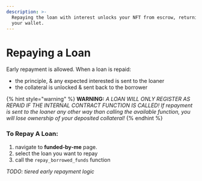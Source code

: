 ```yaml
---
description: >-
  Repaying the loan with interest unlocks your NFT from escrow, returning it to
  your wallet.
---
```


# Repaying a Loan

Early repayment is allowed. When a loan is repaid:

* &#x20;the principle, & any expected interested is sent to the loaner
* the collateral is unlocked & sent back to the borrower

{% hint style="warning" %}
**WARNING:** _A LOAN WILL ONLY REGISTER AS REPAID IF THE INTERNAL CONTRACT FUNCTION IS CALLED! If repayment is sent to the loaner any other way than calling the available function, you will lose ownership of your deposited collateral!_
{% endhint %}

### To Repay A Loan:

1. navigate to **funded-by-me** page.
2. select the loan you want to repay
3. call the `repay_borrowed_funds` function



_TODO: tiered early repayment logic_
